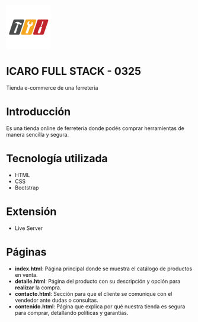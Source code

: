 <p align="left">
  <img src="https://raw.githubusercontent.com/ayrton-ch/icaro-fullstack-0325-1/refs/heads/main/img/logo.png" alt="Logo" width="120">
</p>

# ICARO FULL STACK - 0325

Tienda e-commerce de una ferreteria

# Introducción
Es una tienda online de ferretería donde podés comprar herramientas de manera sencilla y segura.

# Tecnología utilizada
- HTML
- CSS
- Bootstrap

# Extensión
- Live Server

# Páginas
- **index.html**: Página principal donde se muestra el catálogo de productos en venta.
- **detalle.html**: Página del producto con su descripción y opción para **realizar** la compra.
- **contacto.html**: Sección para que el cliente se comunique con el vendedor ante dudas o consultas.
- **contenido.html**: Página que explica por qué nuestra tienda es segura para comprar, detallando políticas y garantías.

